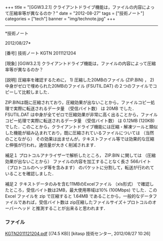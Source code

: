 ﻿+++
title = "[GGW3.2.1] クライアントドライブ機能は，ファイルの内容によって圧縮率等が異なるのか？"
date = "2012-08-27"
tags = ["技術ノート"]
categories = ["tech"]
banner = "img/technote.jpg"
+++

-----------------------------------------------------------------------------------------------------------------------------

*技術ノート

2012/08/27*


[番号]
技術ノート KGTN 2011121204

[現象]
[GGW3.2.1]
クライアントドライブ機能は，ファイルの内容によって圧縮率等が異なるのか？

[説明]
圧縮率を確認するために， 1) 圧縮した20MBのファイル (ZIP.BIN) ， 2)
中身がゼロで埋められた20MBのファイル (FSUTIL.DAT)
の２つのファイルでコピーして比較しました．

ZIP.BINは既に圧縮されており，圧縮効果が出ないことから，ファイルコピー処理で実際に転送されるデータ量
（受信バイト数） は 20MB でした．FSUTIL.DAT
は中身が全てゼロで圧縮効果が非常に高く出ることから，ファイルコピー処理で実際に転送されるデータ量
（受信バイト数） は 0.12MB (120KB)
でした．このことから，クライアントドライブ機能には圧縮・解凍ツールと類似した機能が組み込まれており，既に圧縮されているファイルについては
（当然のことながら）
その効果は出ませんが，テキストファイル等では効果的な圧縮と伸張が行われ，通信量が大きく削減されます．

補足１
プロトコルアナライザーで解析したところ， ZIP.BIN に関しては
（圧縮効果が出ないことから） ファイルの内容を加工することなく長さ
566バイト （プロトコルのヘッダ等を含みます）
のパケットに分割して，転送が行われていることを確認しました．

補足２
テキストデータのみを含む11MBのExcelファイル （xls形式）
で確認したところ，受信バイト数は2MB，最大使用帯域は10% (100Mbps)
でした．この Excel ファイルを zip で圧縮すると 1.64MB
であることから，一般的なデータファイルであれば，受信バイト数は
zip圧縮したファイルサイズ＋プロトコルのオーバーヘッド
と推測することが出来ると思われます．


### ファイル

 
 


[KGTN2011121204.pdf](http://techreport.kitasp.net/attachments/download/748/KGTN2011121204.pdf)
 [(74.5 KB)] [kitasp 技術センター, 2012/08/27
10:26]


 


 

